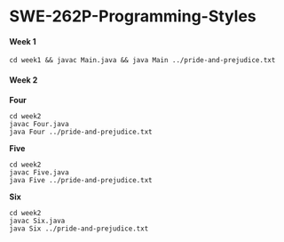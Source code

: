 # SWE-262P-Programming-Styles
#### Week 1
```
cd week1 && javac Main.java && java Main ../pride-and-prejudice.txt
```
#### Week 2
**Four**
```
cd week2
javac Four.java
java Four ../pride-and-prejudice.txt
```
**Five**
```
cd week2
javac Five.java
java Five ../pride-and-prejudice.txt
```
**Six**
```
cd week2
javac Six.java
java Six ../pride-and-prejudice.txt
```